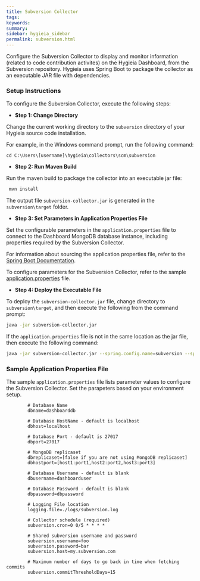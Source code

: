 ```yaml
---
title: Subversion Collector
tags:
keywords:
summary:
sidebar: hygieia_sidebar
permalink: subversion.html
---
```

Configure the Subversion Collector to display and monitor information (related to code contribution activites) on the Hygieia Dashboard, from the Subversion repository. Hygieia uses Spring Boot to package the collector as an executable JAR file with dependencies.

### Setup Instructions

To configure the Subversion Collector, execute the following steps:

*   **Step 1: Change Directory**

Change the current working directory to the `subversion` directory of your Hygieia source code installation.

For example, in the Windows command prompt, run the following command:

```
cd C:\Users\[username]\hygieia\collectors\scm\subversion
```

*   **Step 2: Run Maven Build**

Run the maven build to package the collector into an executable jar file:

```bash
 mvn install
```

The output file `subversion-collector.jar` is generated in the `subversion\target` folder.

*   **Step 3: Set Parameters in Application Properties File**

Set the configurable parameters in the `application.properties` file to connect to the Dashboard MongoDB database instance, including properties required by the Subversion Collector.

For information about sourcing the application properties file, refer to the [Spring Boot Documentation](http://docs.spring.io/spring-boot/docs/current-SNAPSHOT/reference/htmlsingle/#boot-features-external-config-application-property-files).

To configure parameters for the Subversion Collector, refer to the sample [application.properties](#sample_application_properties_file) file.

*   **Step 4: Deploy the Executable File**

To deploy the `subversion-collector.jar` file, change directory to `subversion\target`, and then execute the following from the command prompt:

```bash
java -jar subversion-collector.jar 
```

If the `application.properties` file is not in the same location as the jar file, then execute the following command:

```bash
java -jar subversion-collector.jar --spring.config.name=subversion --spring.config.location=[path to application.properties file]
```

### Sample Application Properties File

The sample `application.properties` file lists parameter values to configure the Subversion Collector. Set the parapeters based on your environment setup.

```properties
		# Database Name
		dbname=dashboarddb

		# Database HostName - default is localhost
		dbhost=localhost

		# Database Port - default is 27017
		dbport=27017

		# MongoDB replicaset
		dbreplicaset=[false if you are not using MongoDB replicaset]
		dbhostport=[host1:port1,host2:port2,host3:port3]

		# Database Username - default is blank
		dbusername=dashboarduser

		# Database Password - default is blank
		dbpassword=dbpassword

		# Logging File location
		logging.file=./logs/subversion.log

		# Collector schedule (required)
		subversion.cron=0 0/5 * * * *

		# Shared subversion username and password
		subversion.username=foo
		subversion.password=bar
		subversion.host=my.subversion.com

		# Maximum number of days to go back in time when fetching commits
		subversion.commitThresholdDays=15
```

